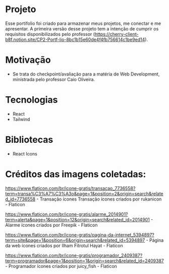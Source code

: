 # Projeto
Esse portifolio foi criado para armazenar meus projetos, me conectar e me apresentar. A primeira versão desse projeto tem a intenção de cumprir os requisitos disponibilizados pelo professor (https://cherry-client-b8f.notion.site/CP2-Portf-lio-8bc1b15e60de4f4fb756614c1be9ed14).

# Motivação
 - Se trata do checkpoint/avaliação para a matéria de Web Development, ministrada pelo professor Caio Oliveira.

# Tecnologias
 - React
 - Tailwind 

# Bibliotecas
 - React Icons


# Créditos das imagens coletadas: 
https://www.flaticon.com/br/icone-gratis/transacao_7736558?term=transa%C3%A7%C3%A3o&page=1&position=2&origin=search&related_id=7736558 - Transação ícones Transação ícones criados por rukanicon - Flaticon

https://www.flaticon.com/br/icone-gratis/alarme_2014901?term=alerta&page=1&position=12&origin=search&related_id=2014901  - Alarme ícones criados por Freepik - Flaticon

https://www.flaticon.com/br/icone-gratis/pagina-da-internet_5394897?term=site&page=1&position=6&origin=search&related_id=5394897 - Página da web ícones criados por Ilham Fitrotul Hayat - Flaticon

https://www.flaticon.com/br/icone-gratis/programador_2409387?term=programador&page=1&position=1&origin=search&related_id=2409387 - Programador ícones criados por juicy_fish - Flaticon
